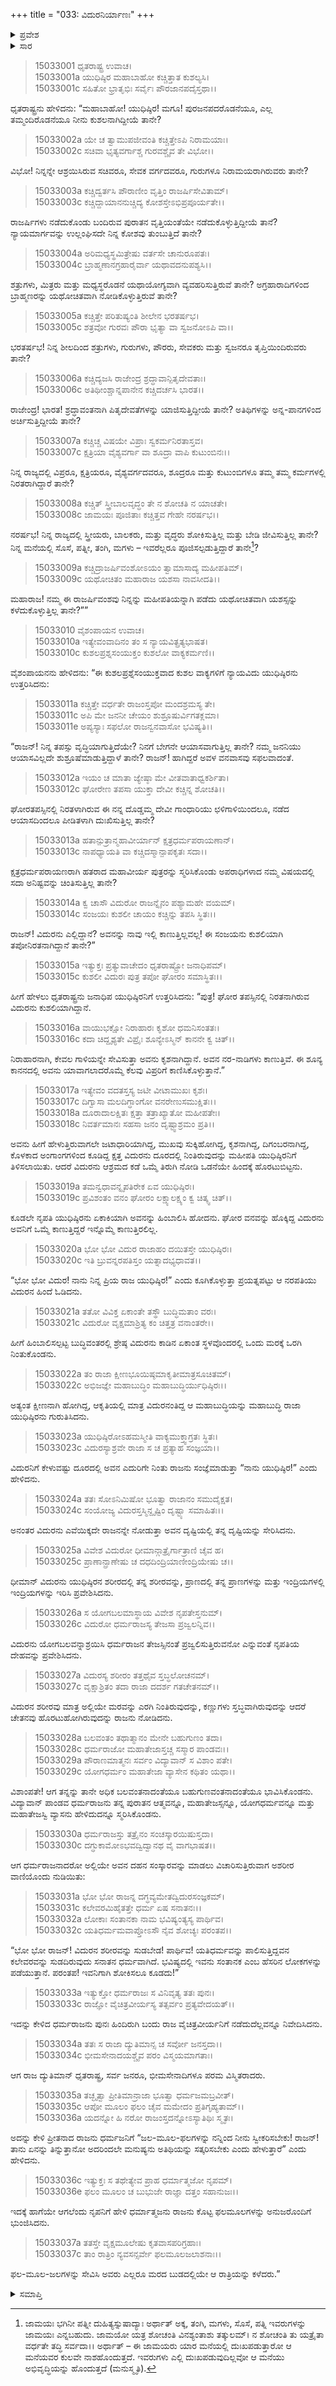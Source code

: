 +++
title = "033: ವಿದುರನಿರ್ಯಾಣಃ"
+++

<details><summary>ಪ್ರವೇಶ</summary>


।।   ಓಂ ಓಂ ನಮೋ ನಾರಾಯಣಾಯ।।   ಶ್ರೀ ವೇದವ್ಯಾಸಾಯ ನಮಃ ।।

ಶ್ರೀ ಕೃಷ್ಣದ್ವೈಪಾಯನ ವೇದವ್ಯಾಸ ವಿರಚಿತ  

**ಶ್ರೀ ಮಹಾಭಾರತ**

**ಆಶ್ರಮವಾಸಿಕ ಪರ್ವ**

**ಆಶ್ರಮವಾಸ ಪರ್ವ**

**ಅಧ್ಯಾಯ 33**


</details>

<details><summary>ಸಾರ</summary>

ಧೃತರಾಷ್ಟ್ರನು ಯುಧಿಷ್ಠಿರನಲ್ಲಿ ಕುಶಲಪ್ರಶ್ನೆಗಳನ್ನು ಕೇಳಿದುದು (1-9). ವಿದುರನ ಕುರಿತು ಯುಧಿಷ್ಠಿರ-ಧೃತರಾಷ್ಟ್ರರ ಸಂವಾದ (10-16). ವಿದುರನನ್ನು ಹಿಂಬಾಲಿಸಿ ಹೋದ ಯುಧಿಷ್ಠಿರನ ಶರೀರವನ್ನು ವಿದುರನ ಪ್ರಾಣವು ಪ್ರವೇಶಿಸಿದುದು; ವಿದುರನ ಸಾಯುಜ್ಯ (17-32). ಯುಧಿಷ್ಠಿರಾದಿಗಳು ಧೃತರಾಷ್ಟ್ರನ ಆತಿಥ್ಯವನ್ನು ಸ್ವೀಕರಿಸಿ ರಾತ್ರಿ ಅಲ್ಲಿಯೇ ತಂಗಿದುದು (33-37).


</details>

> 15033001 ಧೃತರಾಷ್ಟ್ರ ಉವಾಚ।  
15033001a ಯುಧಿಷ್ಠಿರ ಮಹಾಬಾಹೋ ಕಚ್ಚಿತ್ತಾತ ಕುಶಲ್ಯಸಿ।  
15033001c ಸಹಿತೋ ಭ್ರಾತೃಭಿಃ ಸರ್ವೈಃ ಪೌರಜಾನಪದೈಸ್ತಥಾ।।

ಧೃತರಾಷ್ಟ್ರನು ಹೇಳಿದನು: “ಮಹಾಬಾಹೋ! ಯುಧಿಷ್ಠಿರ! ಮಗೂ! ಪುರಜನಪದರೊಡನೆಯೂ, ಎಲ್ಲ ತಮ್ಮಂದಿರೊಡನೆಯೂ ನೀನು ಕುಶಲನಾಗಿದ್ದೀಯೆ ತಾನೇ?

> 15033002a ಯೇ ಚ ತ್ವಾಮುಪಜೀವಂತಿ ಕಚ್ಚಿತ್ತೇಽಪಿ ನಿರಾಮಯಾಃ।  
15033002c ಸಚಿವಾ ಭೃತ್ಯವರ್ಗಾಶ್ಚ ಗುರವಶ್ಚೈವ ತೇ ವಿಭೋ।।

ವಿಭೋ! ನಿನ್ನನ್ನೇ ಆಶ್ರಯಿಸಿರುವ ಸಚಿವರೂ, ಸೇವಕ ವರ್ಗದವರೂ, ಗುರುಗಳೂ ನಿರಾಮಯರಾಗಿರುವರು ತಾನೇ?

> 15033003a ಕಚ್ಚಿದ್ವರ್ತಸಿ ಪೌರಾಣೀಂ ವೃತ್ತಿಂ ರಾಜರ್ಷಿಸೇವಿತಾಮ್।  
15033003c ಕಚ್ಚಿದ್ದಾಯಾನನುಚ್ಚಿದ್ಯ ಕೋಶಸ್ತೇಽಭಿಪ್ರಪೂರ್ಯತೇ।।

ರಾಜರ್ಷಿಗಳು ನಡೆದುಕೊಂಡು ಬಂದಿರುವ ಪುರಾತನ ವೃತ್ತಿಯಂತೆಯೇ ನಡೆದುಕೊಳ್ಳುತ್ತಿದ್ದೀಯೆ ತಾನೆ? ನ್ಯಾಯಮಾರ್ಗವನ್ನು ಉಲ್ಲಂಘಿಸದೇ ನಿನ್ನ ಕೋಶವು ತುಂಬುತ್ತಿದೆ ತಾನೇ?

> 15033004a ಅರಿಮಧ್ಯಸ್ಥಮಿತ್ರೇಷು ವರ್ತಸೇ ಚಾನುರೂಪತಃ।  
15033004c ಬ್ರಾಹ್ಮಣಾನಗ್ರಹಾರೈರ್ವಾ ಯಥಾವದನುಪಶ್ಯಸಿ।।

ಶತ್ರುಗಳು, ಮಿತ್ರರು ಮತ್ತು ಮಧ್ಯಸ್ಥರೊಡನೆ ಯಥಾಯೋಗ್ಯವಾಗಿ ವ್ಯವಹರಿಸುತ್ತಿರುವೆ ತಾನೇ? ಅಗ್ರಹಾರಾದಿಗಳಿಂದ ಬ್ರಾಹ್ಮಣರನ್ನು ಯಥೋಚಿತವಾಗಿ ನೋಡಿಕೊಳ್ಳುತ್ತಿರುವೆ ತಾನೇ?

> 15033005a ಕಚ್ಚಿತ್ತೇ ಪರಿತುಷ್ಯಂತಿ ಶೀಲೇನ ಭರತರ್ಷಭ।  
15033005c ಶತ್ರವೋ ಗುರವಃ ಪೌರಾ ಭೃತ್ಯಾ ವಾ ಸ್ವಜನೋಽಪಿ ವಾ।।

ಭರತರ್ಷಭ! ನಿನ್ನ ಶೀಲದಿಂದ ಶತ್ರುಗಳು, ಗುರುಗಳು, ಪೌರರು, ಸೇವಕರು ಮತ್ತು ಸ್ವಜನರೂ ತೃಪ್ತಿಯಿಂದಿರುವರು ತಾನೇ?

> 15033006a ಕಚ್ಚಿದ್ಯಜಸಿ ರಾಜೇಂದ್ರ ಶ್ರದ್ಧಾವಾನ್ಪಿತೃದೇವತಾಃ।  
15033006c ಅತಿಥೀಂಶ್ಚಾನ್ನಪಾನೇನ ಕಚ್ಚಿದರ್ಚಸಿ ಭಾರತ।।

ರಾಜೇಂದ್ರ! ಭಾರತ! ಶ್ರದ್ಧಾವಂತನಾಗಿ ಪಿತೃದೇವತೆಗಳನ್ನು ಯಾಜಿಸುತ್ತಿದ್ದೀಯೆ ತಾನೇ? ಅತಿಥಿಗಳನ್ನು ಅನ್ನ-ಪಾನಗಳಿಂದ ಅರ್ಚಿಸುತ್ತಿದ್ದೀಯೆ ತಾನೇ?

> 15033007a ಕಚ್ಚಿಚ್ಚ ವಿಷಯೇ ವಿಪ್ರಾಃ ಸ್ವಕರ್ಮನಿರತಾಸ್ತವ।  
15033007c ಕ್ಷತ್ರಿಯಾ ವೈಶ್ಯವರ್ಗಾ ವಾ ಶೂದ್ರಾ ವಾಪಿ ಕುಟುಂಬಿನಃ।।

ನಿನ್ನ ರಾಜ್ಯದಲ್ಲಿ ವಿಪ್ರರೂ, ಕ್ಷತ್ರಿಯರೂ, ವೈಶ್ಯವರ್ಗದವರೂ, ಶೂದ್ರರೂ ಮತ್ತು ಕುಟುಂಬಿಗಳೂ ತಮ್ಮ ತಮ್ಮ ಕರ್ಮಗಳಲ್ಲಿ ನಿರತರಾಗಿದ್ದಾರೆ ತಾನೇ?

> 15033008a ಕಚ್ಚಿತ್ ಸ್ತ್ರೀಬಾಲವೃದ್ಧಂ ತೇ ನ ಶೋಚತಿ ನ ಯಾಚತೇ।  
15033008c ಜಾಮಯಃ ಪೂಜಿತಾಃ ಕಚ್ಚಿತ್ತವ ಗೇಹೇ ನರರ್ಷಭ।।

ನರರ್ಷಭ! ನಿನ್ನ ರಾಜ್ಯದಲ್ಲಿ ಸ್ತ್ರೀಯರು, ಬಾಲಕರು, ಮತ್ತು ವೃದ್ಧರು ಶೋಕಿಸುತ್ತಿಲ್ಲ ಮತ್ತು ಬೇಡಿ ಜೀವಿಸುತ್ತಿಲ್ಲ ತಾನೇ? ನಿನ್ನ ಮನೆಯಲ್ಲಿ ಸೊಸೆ, ಪತ್ನೀ, ತಂಗಿ, ಮಗಳು – ಇವರೆಲ್ಲರೂ ಪೂಜಿಸಲ್ಪಡುತ್ತಿದ್ದಾರೆ ತಾನೇ[^1]?

> 15033009a ಕಚ್ಚಿದ್ರಾಜರ್ಷಿವಂಶೋಽಯಂ ತ್ವಾಮಾಸಾದ್ಯ ಮಹೀಪತಿಮ್।  
15033009c ಯಥೋಚಿತಂ ಮಹಾರಾಜ ಯಶಸಾ ನಾವಸೀದತಿ।।

ಮಹಾರಾಜ! ನಮ್ಮ ಈ ರಾಜರ್ಷಿವಂಶವು ನಿನ್ನನ್ನು ಮಹೀಪತಿಯನ್ನಾಗಿ ಪಡೆದು ಯಥೋಚಿತವಾಗಿ ಯಶಸ್ಸನ್ನು ಕಳೆದುಕೊಳ್ಳುತ್ತಿಲ್ಲ ತಾನೇ?””

> 15033010 ವೈಶಂಪಾಯನ ಉವಾಚ।  
15033010a ಇತ್ಯೇವಂವಾದಿನಂ ತಂ ಸ ನ್ಯಾಯವಿತ್ಪ್ರತ್ಯಭಾಷತ।  
15033010c ಕುಶಲಪ್ರಶ್ನಸಂಯುಕ್ತಂ ಕುಶಲೋ ವಾಕ್ಯಕರ್ಮಣಿ।।

ವೈಶಂಪಾಯನನು ಹೇಳಿದನು: “ಈ ಕುಶಲಪ್ರಶ್ನೆಸಂಯುಕ್ತವಾದ ಕುಶಲ ವಾಕ್ಯಗಳಿಗೆ ನ್ಯಾಯವಿದು ಯುಧಿಷ್ಠಿರನು ಉತ್ತರಿಸಿದನು:

> 15033011a ಕಚ್ಚಿತ್ತೇ ವರ್ಧತೇ ರಾಜಂಸ್ತಪೋ ಮಂದಶ್ರಮಸ್ಯ ತೇ।  
15033011c ಅಪಿ ಮೇ ಜನನೀ ಚೇಯಂ ಶುಶ್ರೂಷುರ್ವಿಗತಕ್ಲಮಾ।  
15033011e ಅಪ್ಯಸ್ಯಾಃ ಸಫಲೋ ರಾಜನ್ವನವಾಸೋ ಭವಿಷ್ಯತಿ।।

“ರಾಜನ್! ನಿನ್ನ ತಪಸ್ಸು ವೃದ್ಧಿಯಾಗುತ್ತಿದೆಯೇ? ನಿನಗೆ ಬೇಗನೇ ಆಯಾಸವಾಗುತ್ತಿಲ್ಲ ತಾನೇ? ನಮ್ಮ ಜನನಿಯು ಆಯಾಸವಿಲ್ಲದೇ ಶುಶ್ರೂಷೆಮಾಡುತ್ತಿದ್ದಾಳೆ ತಾನೇ? ರಾಜನ್! ಹಾಗಿದ್ದರೆ ಅವಳ ವನವಾಸವು ಸಫಲವಾದಂತೆ.

> 15033012a ಇಯಂ ಚ ಮಾತಾ ಜ್ಯೇಷ್ಠಾ ಮೇ ವೀತವಾತಾಧ್ವಕರ್ಶಿತಾ।  
15033012c ಘೋರೇಣ ತಪಸಾ ಯುಕ್ತಾ ದೇವೀ ಕಚ್ಚಿನ್ನ ಶೋಚತಿ।।

ಘೋರತಪಸ್ಸಿನಲ್ಲಿ ನಿರತಳಾಗಿರುವ ಈ ನನ್ನ ದೊಡ್ಡಮ್ಮ ದೇವೀ ಗಾಂಧಾರಿಯು ಛಳಿಗಾಳಿಯಿಂದಲೂ, ನಡೆದ ಆಯಾಸದಿಂದಲೂ ಪೀಡಿತಳಾಗಿ ದುಃಖಿಸುತ್ತಿಲ್ಲ ತಾನೇ?

> 15033013a ಹತಾನ್ಪುತ್ರಾನ್ಮಹಾವೀರ್ಯಾನ್ ಕ್ಷತ್ರಧರ್ಮಪರಾಯಣಾನ್।  
15033013c ನಾಪಧ್ಯಾಯತಿ ವಾ ಕಚ್ಚಿದಸ್ಮಾನ್ಪಾಪಕೃತಃ ಸದಾ।।

ಕ್ಷತ್ರಧರ್ಮಪರಾಯಣರಾಗಿ ಹತರಾದ ಮಹಾವೀರ್ಯ ಪುತ್ರರನ್ನು ಸ್ಮರಿಸಿಕೊಂಡು ಅಪರಾಧಿಗಳಾದ ನಮ್ಮ ವಿಷಯದಲ್ಲಿ ಸದಾ ಅನಿಷ್ಟವನ್ನು ಚಿಂತಿಸುತ್ತಿಲ್ಲ ತಾನೇ?

> 15033014a ಕ್ವ ಚಾಸೌ ವಿದುರೋ ರಾಜನ್ನೈನಂ ಪಶ್ಯಾಮಹೇ ವಯಮ್।  
15033014c ಸಂಜಯಃ ಕುಶಲೀ ಚಾಯಂ ಕಚ್ಚಿನ್ನು ತಪಸಿ ಸ್ಥಿತಃ।।

ರಾಜನ್! ವಿದುರನು ಎಲ್ಲಿದ್ದಾನೆ? ಅವನನ್ನು ನಾವು ಇಲ್ಲಿ ಕಾಣುತ್ತಿಲ್ಲವಲ್ಲ! ಈ ಸಂಜಯನು ಕುಶಲಿಯಾಗಿ ತಪೋನಿರತನಾಗಿದ್ದಾನೆ ತಾನೇ?”

> 15033015a ಇತ್ಯುಕ್ತಃ ಪ್ರತ್ಯುವಾಚೇದಂ ಧೃತರಾಷ್ಟ್ರೋ ಜನಾಧಿಪಮ್।  
15033015c ಕುಶಲೀ ವಿದುರಃ ಪುತ್ರ ತಪೋ ಘೋರಂ ಸಮಾಸ್ಥಿತಃ।।

ಹೀಗೆ ಹೇಳಲು ಧೃತರಾಷ್ಟ್ರನು ಜನಾಧಿಪ ಯುಧಿಷ್ಠಿರನಿಗೆ ಉತ್ತರಿಸಿದನು: “ಪುತ್ರ! ಘೋರ ತಪಸ್ಸಿನಲ್ಲಿ ನಿರತನಾಗಿರುವ ವಿದುರನು ಕುಶಲಿಯಾಗಿದ್ದಾನೆ.

> 15033016a ವಾಯುಭಕ್ಷೋ ನಿರಾಹಾರಃ ಕೃಶೋ ಧಮನಿಸಂತತಃ।  
15033016c ಕದಾ ಚಿದ್ದೃಶ್ಯತೇ ವಿಪ್ರೈಃ ಶೂನ್ಯೇಽಸ್ಮಿನ್ ಕಾನನೇ ಕ್ವ ಚಿತ್।।

ನಿರಾಹಾರನಾಗಿ, ಕೇವಲ ಗಾಳಿಯನ್ನೇ ಸೇವಿಸುತ್ತಾ ಅವನು ಕೃಶನಾಗಿದ್ದಾನೆ. ಅವನ ನರ-ನಾಡಿಗಳು ಕಾಣುತ್ತಿವೆ. ಈ ಶೂನ್ಯ ಕಾನನದಲ್ಲಿ ಅವನು ಯಾವಾಗಲಾದರೊಮ್ಮೆ ಕೆಲವು ವಿಪ್ರರಿಗೆ ಕಾಣಿಸಿಕೊಳ್ಳುತ್ತಾನೆ.”

> 15033017a ಇತ್ಯೇವಂ ವದತಸ್ತಸ್ಯ ಜಟೀ ವೀಟಾಮುಖಃ ಕೃಶಃ।  
15033017c ದಿಗ್ವಾಸಾ ಮಲದಿಗ್ಧಾಂಗೋ ವನರೇಣುಸಮುಕ್ಷಿತಃ।।  
15033018a ದೂರಾದಾಲಕ್ಷಿತಃ ಕ್ಷತ್ತಾ ತತ್ರಾಖ್ಯಾತೋ ಮಹೀಪತೇಃ।  
15033018c ನಿವರ್ತಮಾನಃ ಸಹಸಾ ಜನಂ ದೃಷ್ಟ್ವಾಶ್ರಮಂ ಪ್ರತಿ।।

ಅವನು ಹೀಗೆ ಹೇಳುತ್ತಿರುವಾಗಲೇ ಜಟಾಧಾರಿಯಾಗಿದ್ದ, ಮುಖವು ಸುಕ್ಕಿಹೋಗಿದ್ದ, ಕೃಶನಾಗಿದ್ದ, ದಿಗಂಬರನಾಗಿದ್ದ, ಕೊಳಕಾದ ಅಂಗಾಂಗಗಳಿಂದ ಕೂಡಿದ್ದ ಕ್ಷತ್ತ ವಿದುರನು ದೂರದಲ್ಲಿ ನಿಂತಿರುವುದನ್ನು ಮಹೀಪತಿ ಯುಧಿಷ್ಠಿರನಿಗೆ ತಿಳಿಸಲಾಯಿತು. ಆದರೆ ವಿದುರನು ಆಶ್ರಮದ ಕಡೆ ಒಮ್ಮೆ ತಿರುಗಿ ನೋಡಿ ಒಡನೆಯೇ ಹಿಂದಕ್ಕೆ ಹೊರಟುಬಿಟ್ಟನು.

> 15033019a ತಮನ್ವಧಾವನ್ನೃಪತಿರೇಕ ಏವ ಯುಧಿಷ್ಠಿರಃ।  
15033019c ಪ್ರವಿಶಂತಂ ವನಂ ಘೋರಂ ಲಕ್ಷ್ಯಾಲಕ್ಷ್ಯಂ ಕ್ವ ಚಿತ್ಕ್ವ ಚಿತ್।।

ಕೂಡಲೇ ನೃಪತಿ ಯುಧಿಷ್ಠಿರನು ಏಕಾಕಿಯಾಗಿ ಅವನನ್ನು ಹಿಂಬಾಲಿಸಿ ಹೋದನು. ಘೋರ ವನವನ್ನು ಹೊಕ್ಕಿದ್ದ ವಿದುರನು ಅವನಿಗೆ ಒಮ್ಮೆ ಕಾಣುತ್ತಿದ್ದರೆ ಇನ್ನೊಮ್ಮೆ ಕಾಣುತ್ತಿರಲಿಲ್ಲ.

> 15033020a ಭೋ ಭೋ ವಿದುರ ರಾಜಾಹಂ ದಯಿತಸ್ತೇ ಯುಧಿಷ್ಠಿರಃ।  
15033020c ಇತಿ ಬ್ರುವನ್ನರಪತಿಸ್ತಂ ಯತ್ನಾದಭ್ಯಧಾವತ।।

“ಭೋ ಭೋ ವಿದುರ! ನಾನು ನಿನ್ನ ಪ್ರಿಯ ರಾಜ ಯುಧಿಷ್ಠಿರ!” ಎಂದು
ಕೂಗಿಕೊಳ್ಳುತ್ತಾ ಪ್ರಯತ್ನಪಟ್ಟು ಆ ನರಪತಿಯು ವಿದುರನ ಹಿಂದೆ ಓಡಿದನು.

> 15033021a ತತೋ ವಿವಿಕ್ತ ಏಕಾಂತೇ ತಸ್ಥೌ ಬುದ್ಧಿಮತಾಂ ವರಃ।  
15033021c ವಿದುರೋ ವೃಕ್ಷಮಾಶ್ರಿತ್ಯ ಕಂ ಚಿತ್ತತ್ರ ವನಾಂತರೇ।।

ಹೀಗೆ ಹಿಂಬಾಲಿಸಲ್ಪಟ್ಟ ಬುದ್ಧಿವಂತರಲ್ಲಿ ಶ್ರೇಷ್ಠ ವಿದುರನು ಕಾಡಿನ ಏಕಾಂತ ಸ್ಥಳವೊಂದರಲ್ಲಿ ಒಂದು ಮರಕ್ಕೆ ಒರಗಿ ನಿಂತುಕೊಂಡನು.

> 15033022a ತಂ ರಾಜಾ ಕ್ಷೀಣಭೂಯಿಷ್ಠಮಾಕೃತೀಮಾತ್ರಸೂಚಿತಮ್।  
15033022c ಅಭಿಜಜ್ಞೇ ಮಹಾಬುದ್ಧಿಂ ಮಹಾಬುದ್ಧಿರ್ಯುಧಿಷ್ಠಿರಃ।।

ಅತ್ಯಂತ ಕ್ಷೀಣನಾಗಿ ಹೋಗಿದ್ದ, ಆಕೃತಿಯಲ್ಲಿ ಮಾತ್ರ ವಿದುರನಂತಿದ್ದ ಆ ಮಹಾಬುದ್ಧಿಯನ್ನು ಮಹಾಬುದ್ಧಿ ರಾಜಾ ಯುಧಿಷ್ಠಿರನು ಗುರುತಿಸಿದನು.

> 15033023a ಯುಧಿಷ್ಠಿರೋಽಹಮಸ್ಮೀತಿ ವಾಕ್ಯಮುಕ್ತ್ವಾಗ್ರತಃ ಸ್ಥಿತಃ।  
15033023c ವಿದುರಸ್ಯಾಶ್ರವೇ ರಾಜಾ ಸ ಚ ಪ್ರತ್ಯಾಹ ಸಂಜ್ಞಯಾ।।

ವಿದುರನಿಗೆ ಕೇಳುವಷ್ಟು ದೂರದಲ್ಲಿ ಅವನ ಎದುರಿಗೇ ನಿಂತು ರಾಜನು ಸಂಜ್ಞೆಮಾಡುತ್ತಾ “ನಾನು ಯುಧಿಷ್ಠಿರ!” ಎಂದು ಹೇಳಿದನು.

> 15033024a ತತಃ ಸೋಽನಿಮಿಷೋ ಭೂತ್ವಾ ರಾಜಾನಂ ಸಮುದೈಕ್ಷತ।  
15033024c ಸಂಯೋಜ್ಯ ವಿದುರಸ್ತಸ್ಮಿನ್ದೃಷ್ಟಿಂ ದೃಷ್ಟ್ಯಾ ಸಮಾಹಿತಃ।।

ಅನಂತರ ವಿದುರನು ಎವೆಯಿಕ್ಕದೇ ರಾಜನನ್ನೇ ನೋಡುತ್ತಾ ಅವನ ದೃಷ್ಟಿಯಲ್ಲಿ ತನ್ನ ದೃಷ್ಟಿಯನ್ನು ಸೇರಿಸಿದನು.

> 15033025a ವಿವೇಶ ವಿದುರೋ ಧೀಮಾನ್ಗಾತ್ರೈರ್ಗಾತ್ರಾಣಿ ಚೈವ ಹ।  
15033025c ಪ್ರಾಣಾನ್ಪ್ರಾಣೇಷು ಚ ದಧದಿಂದ್ರಿಯಾಣೀಂದ್ರಿಯೇಷು ಚ।।

ಧೀಮಾನ್ ವಿದುರನು ಯುಧಿಷ್ಠಿರನ ಶರೀರದಲ್ಲಿ ತನ್ನ ಶರೀರವನ್ನು, ಪ್ರಾಣದಲ್ಲಿ ತನ್ನ ಪ್ರಾಣಗಳನ್ನು ಮತ್ತು ಇಂದ್ರಿಯಗಳಲ್ಲಿ ಇಂದ್ರಿಯಗಳನ್ನು ಇರಿಸಿ ಪ್ರವೇಶಿಸಿದನು.

> 15033026a ಸ ಯೋಗಬಲಮಾಸ್ಥಾಯ ವಿವೇಶ ನೃಪತೇಸ್ತನುಮ್।  
15033026c ವಿದುರೋ ಧರ್ಮರಾಜಸ್ಯ ತೇಜಸಾ ಪ್ರಜ್ವಲನ್ನಿವ।।

ವಿದುರನು ಯೋಗಬಲವನ್ನಾಶ್ರಯಿಸಿ ಧರ್ಮರಾಜನ ತೇಜಸ್ಸಿನಂತೆ ಪ್ರಜ್ವಲಿಸುತ್ತಿರುವನೋ ಎನ್ನುವಂತೆ ನೃಪತಿಯ ದೇಹವನ್ನು ಪ್ರವೇಶಿಸಿದನು.

> 15033027a ವಿದುರಸ್ಯ ಶರೀರಂ ತತ್ತಥೈವ ಸ್ತಬ್ಧಲೋಚನಮ್।  
15033027c ವೃಕ್ಷಾಶ್ರಿತಂ ತದಾ ರಾಜಾ ದದರ್ಶ ಗತಚೇತನಮ್।।

ವಿದುರನ ಶರೀರವು ಮಾತ್ರ ಅಲ್ಲಿಯೇ ಮರವನ್ನು ಎರಗಿ ನಿಂತಿರುವುದನ್ನು, ಕಣ್ಣುಗಳು ಸ್ತಬ್ಧವಾಗಿರುವುದನ್ನು ಆದರೆ ಚೇತನವು ಹೊರಟುಹೋಗಿರುವುದನ್ನು ರಾಜನು ನೋಡಿದನು.

> 15033028a ಬಲವಂತಂ ತಥಾತ್ಮಾನಂ ಮೇನೇ ಬಹುಗುಣಂ ತದಾ।  
15033028c ಧರ್ಮರಾಜೋ ಮಹಾತೇಜಾಸ್ತಚ್ಚ ಸಸ್ಮಾರ ಪಾಂಡವಃ।।  
15033029a ಪೌರಾಣಮಾತ್ಮನಃ ಸರ್ವಂ ವಿದ್ಯಾವಾನ್ ಸ ವಿಶಾಂ ಪತೇ।  
15033029c ಯೋಗಧರ್ಮಂ ಮಹಾತೇಜಾ ವ್ಯಾಸೇನ ಕಥಿತಂ ಯಥಾ।।

ವಿಶಾಂಪತೇ! ಆಗ ತನ್ನನ್ನು ತಾನೇ ಅಧಿಕ ಬಲವಂತನಾದಂತೆಯೂ ಬಹುಗುಣವಂತನಾದಂತೆಯೂ ಭಾವಿಸಿಕೊಂಡನು. ವಿದ್ಯಾವಾನ್ ಪಾಂಡವ ಧರ್ಮರಾಜನು ತನ್ನ ಪುರಾತನ ಆತ್ಮವನ್ನೂ, ಮಹಾತೇಜಸ್ಸನ್ನೂ, ಯೋಗಧರ್ಮವನ್ನೂ ಮತ್ತು ಮಹಾತೇಜಸ್ವಿ ವ್ಯಾಸನು ಹೇಳಿದುದನ್ನೂ ಸ್ಮರಿಸಿಕೊಂಡನು.

> 15033030a ಧರ್ಮರಾಜಸ್ತು ತತ್ರೈನಂ ಸಂಚಸ್ಕಾರಯಿಷುಸ್ತದಾ।  
15033030c ದಗ್ಧುಕಾಮೋಽಭವದ್ವಿದ್ವಾನಥ ವೈ ವಾಗಭಾಷತ।।

ಆಗ ಧರ್ಮರಾಜನಾದರೋ ಅಲ್ಲಿಯೇ ಅವನ ದಹನ ಸಂಸ್ಕಾರವನ್ನು ಮಾಡಲು ವಿಚಾರಿಸುತ್ತಿರುವಾಗ ಅಶರೀರ ವಾಣಿಯೊಂದು ನುಡಿಯಿತು:

> 15033031a ಭೋ ಭೋ ರಾಜನ್ನ ದಗ್ಧವ್ಯಮೇತದ್ವಿದುರಸಂಜ್ಞಕಮ್।  
15033031c ಕಲೇವರಮಿಹೈತತ್ತೇ ಧರ್ಮ ಏಷ ಸನಾತನಃ।।  
15033032a ಲೋಕಾಃ ಸಂತಾನಕಾ ನಾಮ ಭವಿಷ್ಯಂತ್ಯಸ್ಯ ಪಾರ್ಥಿವ।  
15033032c ಯತಿಧರ್ಮಮವಾಪ್ತೋಽಸೌ ನೈವ ಶೋಚ್ಯಃ ಪರಂತಪ।।

“ಭೋ ಭೋ ರಾಜನ್! ವಿದುರನ ಶರೀರವನ್ನು ಸುಡಬೇಡ! ಪಾರ್ಥಿವ! ಯತಿಧರ್ಮವನ್ನು ಪಾಲಿಸುತ್ತಿದ್ದವನ ಕಲೇವರವನ್ನು ಸುಡದಿರುವುದು ಸನಾತನ ಧರ್ಮವಾಗಿದೆ. ಭವಿಷ್ಯದಲ್ಲಿ ಇವನು ಸಂತಾನಕ ಎಂಬ ಹೆಸರಿನ ಲೋಕಗಳನ್ನು ಪಡೆಯುತ್ತಾನೆ. ಪರಂತಪ! ಇವನಿಗಾಗಿ ಶೋಕಿಸಲೂ ಕೂಡದು!”

> 15033033a ಇತ್ಯುಕ್ತೋ ಧರ್ಮರಾಜಃ ಸ ವಿನಿವೃತ್ಯ ತತಃ ಪುನಃ।  
15033033c ರಾಜ್ಞೋ ವೈಚಿತ್ರವೀರ್ಯಸ್ಯ ತತ್ಸರ್ವಂ ಪ್ರತ್ಯವೇದಯತ್।।

ಇದನ್ನು ಕೇಳಿದ ಧರ್ಮರಾಜನು ಪುನಃ ಹಿಂದಿರುಗಿ ಬಂದು ರಾಜ ವೈಚಿತ್ರವೀರ್ಯನಿಗೆ ನಡೆದುದೆಲ್ಲವನ್ನೂ ನಿವೇದಿಸಿದನು.

> 15033034a ತತಃ ಸ ರಾಜಾ ದ್ಯುತಿಮಾನ್ಸ ಚ ಸರ್ವೋ ಜನಸ್ತದಾ।।  
15033034c ಭೀಮಸೇನಾದಯಶ್ಚೈವ ಪರಂ ವಿಸ್ಮಯಮಾಗತಾಃ।

ಆಗ ರಾಜ ದ್ಯುತಿಮಾನ್ ಧೃತರಾಷ್ಟ್ರ, ಸರ್ವ ಜನರೂ, ಭೀಮಸೇನಾದಿಗಳೂ ಪರಮ ವಿಸ್ಮಿತರಾದರು.

> 15033035a ತಚ್ಛೃತ್ವಾ ಪ್ರೀತಿಮಾನ್ರಾಜಾ ಭೂತ್ವಾ ಧರ್ಮಜಮಬ್ರವೀತ್।  
15033035c ಆಪೋ ಮೂಲಂ ಫಲಂ ಚೈವ ಮಮೇದಂ ಪ್ರತಿಗೃಹ್ಯತಾಮ್।।  
15033036a ಯದನ್ನೋ ಹಿ ನರೋ ರಾಜಂಸ್ತದನ್ನೋಽಸ್ಯಾತಿಥಿಃ ಸ್ಮೃತಃ।

ಅದನ್ನು ಕೇಳಿ ಪ್ರೀತನಾದ ರಾಜನು ಧರ್ಮಜನಿಗೆ “ಜಲ-ಮೂಲ-ಫಲಗಳನ್ನು ನನ್ನಿಂದ ನೀನು ಸ್ವೀಕರಿಸಬೇಕು! ರಾಜನ್! ತಾನು ಏನನ್ನು ತಿನ್ನುತ್ತಾನೋ ಅದರಿಂದಲೇ ಮನುಷ್ಯನು ಅತಿಥಿಯನ್ನು ಸತ್ಕರಿಸಬೇಕು ಎಂದು ಹೇಳುತ್ತಾರೆ” ಎಂದು ಹೇಳಿದನು.

> 15033036c ಇತ್ಯುಕ್ತಃ ಸ ತಥೇತ್ಯೇವ ಪ್ರಾಹ ಧರ್ಮಾತ್ಮಜೋ ನೃಪಮ್।  
15033036e ಫಲಂ ಮೂಲಂ ಚ ಬುಭುಜೇ ರಾಜ್ಞಾ ದತ್ತಂ ಸಹಾನುಜಃ।।

ಇದಕ್ಕೆ ಹಾಗೆಯೇ ಆಗಲೆಂದು ನೃಪನಿಗೆ ಹೇಳಿ ಧರ್ಮಾತ್ಮಜನು ರಾಜನು ಕೊಟ್ಟ ಫಲಮೂಲಗಳನ್ನು ಅನುಜರೊಂದಿಗೆ ಭುಂಜಿಸಿದನು.

> 15033037a ತತಸ್ತೇ ವೃಕ್ಷಮೂಲೇಷು ಕೃತವಾಸಪರಿಗ್ರಹಾಃ।  
15033037c ತಾಂ ರಾತ್ರಿಂ ನ್ಯವಸನ್ಸರ್ವೇ ಫಲಮೂಲಜಲಾಶನಾಃ।।

ಫಲ-ಮೂಲ-ಜಲಗಳನ್ನು ಸೇವಿಸಿ ಅವರು ಎಲ್ಲರೂ ಮರದ ಬುಡದಲ್ಲಿಯೇ ಆ ರಾತ್ರಿಯನ್ನು ಕಳೆದರು.”


<details><summary>ಸಮಾಪ್ತಿ</summary>

ಇತಿ ಶ್ರೀಮಹಾಭಾರತೇ ಆಶ್ರಮವಾಸಿಕೇ ಪರ್ವಣಿ ಆಶ್ರಮವಾಸಪರ್ವಣಿ ವಿದುರನಿರ್ಯಾಣೇ ತ್ರಿಸ್ತ್ರಿಂಶೋಽಧ್ಯಾಯಃ।।  
ಇದು ಶ್ರೀಮಹಾಭಾರತದಲ್ಲಿ ಆಶ್ರಮವಾಸಿಕಪರ್ವದಲ್ಲಿ ಆಶ್ರಮವಾಸಪರ್ವದಲ್ಲಿ ವಿದುರನಿರ್ಯಾಣ ಎನ್ನುವ ಮೂವತ್ಮೂರನೇ ಅಧ್ಯಾಯವು.

</details>

[^1]: ಜಾಮಯಃ ಭಗಿನೀ ಪತ್ನೀ ದುಹಿತ್ಯಸ್ನುಷಾದ್ಯಾಃ ಅರ್ಥಾತ್ ಅಕ್ಕ, ತಂಗಿ, ಮಗಳು, ಸೊಸೆ, ಪತ್ನಿ ಇವರುಗಳನ್ನು ಜಾಮಯಃ ಎನ್ನಬಹುದು. ಜಾಮಯೋ ಯತ್ರ ಶೋಚಂತಿ ವಿನಶ್ಯಂತಾಶು ತತ್ಕುಲಮ್।   ನ ಶೋಚಂತಿ ತು ಯತ್ರೈತಾ ವರ್ಧತೇ ತದ್ಧಿ ಸರ್ವದಾ।।   ಅರ್ಥಾತ್ – ಈ ಜಾಮಯರು ಯಾರ ಮನೆಯಲ್ಲಿ ದುಃಖಪಡುತ್ತಾರೋ ಆ ಮನೆಯವರ ಕುಲವೇ ನಾಶಹೊಂದುತ್ತದೆ. ಇವರುಗಳು ಎಲ್ಲಿ ದುಃಖಪಡುವುದಿಲ್ಲವೋ ಆ ಮನೆಯು ಅಭಿವೃದ್ಧಿಯನ್ನು ಹೊಂದುತ್ತದೆ (ಮನುಸ್ಮೃತಿ).

